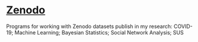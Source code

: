 # [Zenodo](https://zenodo.org/deposit/5073680)
Programs for working with Zenodo datasets publish in my research: COVID-19; Machine Learning; Bayesian Statistics; Social Network Analysis; SUS
